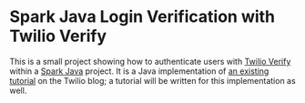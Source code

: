 # Spark Java Login Verification with Twilio Verify

This is a small project showing how to authenticate users with [Twilio Verify][twilio-verify-url] within a [Spark Java][spark-java-url] project.
It is a Java implementation of [an existing tutorial][flask-tutorial-url] on the Twilio blog; a tutorial will be written for this implementation as well.

[flask-tutorial-url]: https://www.twilio.com/en-us/blog/basic-flask-python-twilio-verify
[spark-java-url]: https://sparkjava.com/documentation
[twilio-verify-url]: https://www.twilio.com/docs/verify